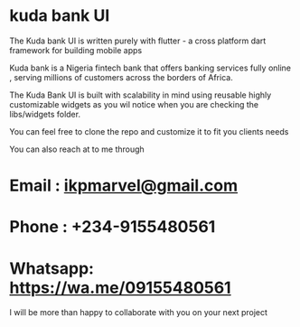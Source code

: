 # kuda bank UI

The Kuda bank UI  is written purely with flutter - a cross platform dart framework for building mobile apps

 Kuda bank is a Nigeria fintech bank that  offers banking services fully online , serving millions of customers across the borders of Africa.

 The Kuda Bank UI is built with scalability in mind using reusable highly customizable widgets as you wil notice when you are checking the libs/widgets folder.
 
You can feel free to clone the repo and customize it to fit you clients needs

You can also reach at to me through
# Email : ikpmarvel@gmail.com
# Phone : +234-9155480561
# Whatsapp: https://wa.me/09155480561

I will be more than happy to collaborate with you on your next project

